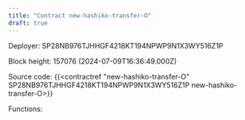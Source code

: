 ```yaml
---
title: "Contract new-hashiko-transfer-O"
draft: true
---
```

Deployer: SP28NB976TJHHGF4218KT194NPWP9N1X3WY516Z1P


 



Block height: 157076 (2024-07-09T16:36:49.000Z)

Source code: {{<contractref "new-hashiko-transfer-O" SP28NB976TJHHGF4218KT194NPWP9N1X3WY516Z1P new-hashiko-transfer-O>}}

Functions:


